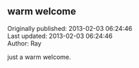 ## warm welcome  
Originally published: 2013-02-03 06:24:46  
Last updated: 2013-02-03 06:24:46  
Author: Ray   
  
just a warm welcome.